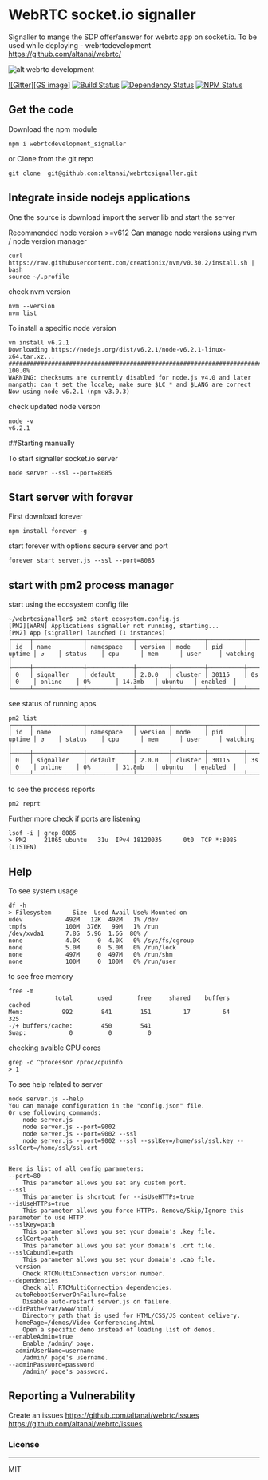 # WebRTC socket.io signaller

Signaller to mange the SDP offer/answer for webrtc app on socket.io. 
To be used while deploying - webrtcdevelopment 
https://github.com/altanai/webrtc/

![alt webrtc development ](https://altanaitelecom.files.wordpress.com/2015/05/webrtc_development_logo.png?w=100&h=100)

[![Gitter][GS image]][Gitter]
[![Build Status][BS img]][Build Status]
[![Dependency Status][DS img]][Dependency Status]
[![NPM Status][NS img]][NPM Status]

[Gitter]: https://gitter.im/altanai/webrtc?utm_source=badge&utm_medium=badge&utm_campaign=pr-badge 
[Build Status]: https://travis-ci.org/altanai/webrtc
[Dependency Status]: https://david-dm.org/altanai/webrtc
[NPM Status]: https://www.npmjs.com/package/webrtcdevelopment

[GS img]: https://badges.gitter.im/altanai/webrtc.svg
[BS img]: https://api.travis-ci.org/altanai/webrtc.png
[DS img]: https://david-dm.org/altanai/webrtc.svg
[NS img]: https://nodei.co/npm/webrtcdevelopment.png

## Get the code 
Download the npm module  
```shell script
npm i webrtcdevelopment_signaller
```
or Clone from the git repo 
```shell script
git clone  git@github.com:altanai/webrtcsignaller.git
```

## Integrate inside nodejs applications

One the source is download import the server lib and start the server 

Recommended node version >=v612
Can manage node versions using nvm / node version manager 
```shell script
curl https://raw.githubusercontent.com/creationix/nvm/v0.30.2/install.sh | bash
source ~/.profile
```
check nvm version 
```shell script
nvm --version
nvm list
```
To install a specific node version 
```shell script
vm install v6.2.1
Downloading https://nodejs.org/dist/v6.2.1/node-v6.2.1-linux-x64.tar.xz...
######################################################################## 100.0%
WARNING: checksums are currently disabled for node.js v4.0 and later
manpath: can't set the locale; make sure $LC_* and $LANG are correct
Now using node v6.2.1 (npm v3.9.3)
```
check updated node verson
```shell script
node -v
v6.2.1
```

##Starting manually 

To start signaller socket.io server 

```shell script
node server --ssl --port=8085
```

## Start server with forever 

First download forever
```shell script
npm install forever -g
```
start forever with options secure server and port 
```shell script
forever start server.js --ssl --port=8085
```


## start with pm2 process manager 

start using the ecosystem config file 
```shell script
~/webrtcsignaller$ pm2 start ecosystem.config.js 
[PM2][WARN] Applications signaller not running, starting...
[PM2] App [signaller] launched (1 instances)
┌─────┬──────────────┬─────────────┬─────────┬─────────┬──────────┬────────┬──────┬───────────┬──────────┬──────────┬──────────┬──────────┐
│ id  │ name         │ namespace   │ version │ mode    │ pid      │ uptime │ ↺    │ status    │ cpu      │ mem      │ user     │ watching │
├─────┼──────────────┼─────────────┼─────────┼─────────┼──────────┼────────┼──────┼───────────┼──────────┼──────────┼──────────┼──────────┤
│ 0   │ signaller    │ default     │ 2.0.0   │ cluster │ 30115    │ 0s     │ 0    │ online    │ 0%       │ 14.3mb   │ ubuntu   │ enabled  │
└─────┴──────────────┴─────────────┴─────────┴─────────┴──────────┴────────┴──────┴───────────┴──────────┴──────────┴──────────┴──────────┘
```

see status of running  apps 
```shell script
pm2 list
┌─────┬──────────────┬─────────────┬─────────┬─────────┬──────────┬────────┬──────┬───────────┬──────────┬──────────┬──────────┬──────────┐
│ id  │ name         │ namespace   │ version │ mode    │ pid      │ uptime │ ↺    │ status    │ cpu      │ mem      │ user     │ watching │
├─────┼──────────────┼─────────────┼─────────┼─────────┼──────────┼────────┼──────┼───────────┼──────────┼──────────┼──────────┼──────────┤
│ 0   │ signaller    │ default     │ 2.0.0   │ cluster │ 30115    │ 3s     │ 0    │ online    │ 0%       │ 31.8mb   │ ubuntu   │ enabled  │
└─────┴──────────────┴─────────────┴─────────┴─────────┴──────────┴────────┴──────┴───────────┴──────────┴──────────┴──────────┴──────────┘
```
to see the process reports 
```shell script
pm2 reprt 
```
Further more check if ports are listening 
```shell script
lsof -i | grep 8085
> PM2     21865 ubuntu   31u  IPv4 18120035      0t0  TCP *:8085 (LISTEN)
```

## Help 

To see system usage 
```shell script
df -h
> Filesystem      Size  Used Avail Use% Mounted on
udev            492M   12K  492M   1% /dev
tmpfs           100M  376K   99M   1% /run
/dev/xvda1      7.8G  5.9G  1.6G  80% /
none            4.0K     0  4.0K   0% /sys/fs/cgroup
none            5.0M     0  5.0M   0% /run/lock
none            497M     0  497M   0% /run/shm
none            100M     0  100M   0% /run/user
```

to see free memory
```shell script
free -m
             total       used       free     shared    buffers     cached
Mem:           992        841        151         17         64        325
-/+ buffers/cache:        450        541
Swap:            0          0          0
```

checking avaible CPU cores 
```shell script
grep -c ^processor /proc/cpuinfo
> 1 
```

To see help related to server 
```shell script
node server.js --help
You can manage configuration in the "config.json" file.
Or use following commands:
	node server.js
	node server.js --port=9002
	node server.js --port=9002 --ssl
	node server.js --port=9002 --ssl --sslKey=/home/ssl/ssl.key --sslCert=/home/ssl/ssl.crt


Here is list of all config parameters:
--port=80
	This parameter allows you set any custom port.
--ssl
	This parameter is shortcut for --isUseHTTPs=true
--isUseHTTPs=true
	This parameter allows you force HTTPs. Remove/Skip/Ignore this parameter to use HTTP.
--sslKey=path
	This parameter allows you set your domain's .key file.
--sslCert=path
	This parameter allows you set your domain's .crt file.
--sslCabundle=path
	This parameter allows you set your domain's .cab file.
--version
	Check RTCMultiConnection version number.
--dependencies
	Check all RTCMultiConnection dependencies.
--autoRebootServerOnFailure=false
	Disable auto-restart server.js on failure.
--dirPath=/var/www/html/
	Directory path that is used for HTML/CSS/JS content delivery.
--homePage=/demos/Video-Conferencing.html
	Open a specific demo instead of loading list of demos.
--enableAdmin=true
	Enable /admin/ page.
--adminUserName=username
	/admin/ page's username.
--adminPassword=password
	/admin/ page's password.
```

## Reporting a Vulnerability

Create an issues 
https://github.com/altanai/webrtc/issues <https://github.com/altanai/webrtc/issues>
     
### License
----

MIT
